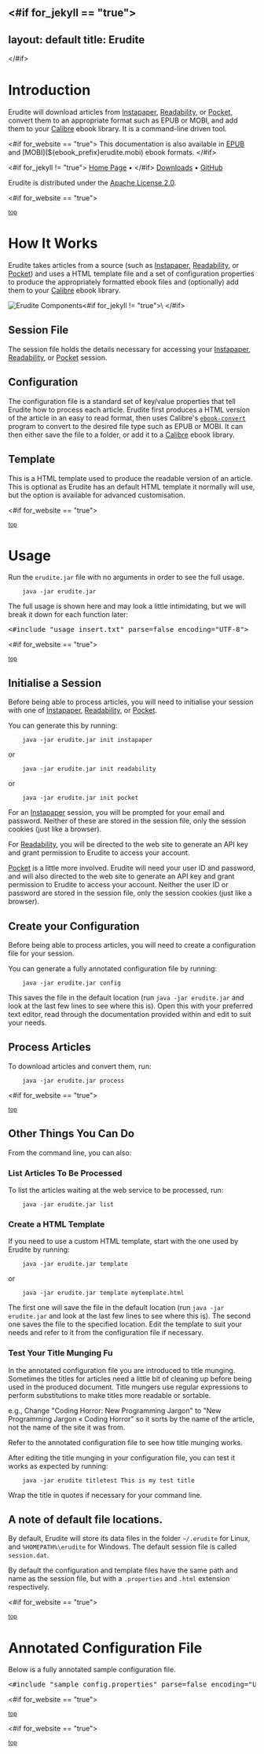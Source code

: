 <#if for_jekyll == "true">
---
layout: default
title: Erudite
---
</#if>

# Introduction

Erudite will download articles from
[Instapaper](https://www.instapaper.com/),
[Readability](https://www.readability.com/), or
[Pocket](https://getpocket.com/), convert them to an appropriate format
such as EPUB or MOBI, and add them to your
[Calibre](http://calibre-ebook.com/) ebook library. It is a command-line
driven tool.

<#if for_website == "true">
This documentation is also available in
[EPUB](${ebook_prefix}erudite.epub) and
[MOBI](${ebook_prefix}erudite.mobi) ebook formats.
</#if>

<#if for_jekyll != "true">
[Home Page](http://evanmclean.com/software/erudite/) &bull;
</#if>
[Downloads](https://code.google.com/p/evmcl/downloads/list) &bull;
[GitHub](https://github.com/evmcl/erudite)

Erudite is distributed under the [Apache License
2.0](http://www.apache.org/licenses/LICENSE-2.0).

<#if for_website == "true">
<p><small><a href="#top">top</a></small></p>
</#if>

# How It Works

Erudite takes articles from a source (such as
[Instapaper](https://www.instapaper.com/),
[Readability](https://www.readability.com/), or
[Pocket](https://getpocket.com/)) and uses a HTML template file and a set
of configuration properties to produce the appropriately formatted ebook
files and (optionally) add them to your
[Calibre](http://calibre-ebook.com/) ebook library.

![Erudite Components](${image_prefix}erudite_parts.png)<#if for_jekyll != "true">\ </#if>

## Session File

The session file holds the details necessary for accessing your
[Instapaper](https://www.instapaper.com/),
[Readability](https://www.readability.com/), or
[Pocket](https://getpocket.com/) session.

## Configuration

The configuration file is a standard set of key/value properties that
tell Erudite how to process each article. Erudite first produces a HTML
version of the article in an easy to read format, then uses Calibre's
[`ebook-convert`](http://manual.calibre-ebook.com/cli/ebook-convert.html)
program to convert to the desired file type such as EPUB or MOBI. It can
then either save the file to a folder, or add it to a
[Calibre](http://calibre-ebook.com/) ebook library.

## Template

This is a HTML template used to produce the readable version of an
article. This is optional as Erudite has an default HTML template it
normally will use, but the option is available for advanced
customisation.

<#if for_website == "true">
<p><small><a href="#top">top</a></small></p>
</#if>

# Usage

Run the `erudite.jar` file with no arguments in order to see the full
usage.

        java -jar erudite.jar

The full usage is shown here and may look a little intimidating, but we
will break it down for each function later:

<pre>
<#include "usage_insert.txt" parse=false encoding="UTF-8">
</pre>

<#if for_website == "true">
<p><small><a href="#top">top</a></small></p>
</#if>

## Initialise a Session

Before being able to process articles, you will need to initialise your
session with one of [Instapaper](https://www.instapaper.com/),
[Readability](https://www.readability.com/), or
[Pocket](https://getpocket.com/).

You can generate this by running:

        java -jar erudite.jar init instapaper

or

        java -jar erudite.jar init readability

or

        java -jar erudite.jar init pocket

For an [Instapaper](https://www.instapaper.com/) session, you will be
prompted for your email and password. Neither of these are stored in the
session file, only the session cookies (just like a browser).

For [Readability](https://www.readability.com/), you will be directed to
the web site to generate an API key and grant permission to Erudite to
access your account.

[Pocket](https://getpocket.com/) is a little more involved. Erudite will
need your user ID and password, and will also directed to the web site to
generate an API key and grant permission to Erudite to access your
account. Neither the user ID or password are stored in the session file,
only the session cookies (just like a browser).

## Create your Configuration

Before being able to process articles, you will need to create a
configuration file for your session.

You can generate a fully annotated configuration file by running:

        java -jar erudite.jar config

This saves the file in the default location (run `java -jar erudite.jar`
and look at the last few lines to see where this is). Open this with your
preferred text editor, read through the documentation provided within and
edit to suit your needs.

## Process Articles

To download articles and convert them, run:

        java -jar erudite.jar process

<#if for_website == "true">
<p><small><a href="#top">top</a></small></p>
</#if>

## Other Things You Can Do

From the command line, you can also:

### List Articles To Be Processed

To list the articles waiting at the web service to be processed, run:

        java -jar erudite.jar list

### Create a HTML Template

If you need to use a custom HTML template, start with the one used by
Erudite by running:

        java -jar erudite.jar template

or

        java -jar erudite.jar template mytemplate.html

The first one will save the file in the default location (run `java -jar
erudite.jar` and look at the last few lines to see where this is). The
second one saves the file to the specified location. Edit the template to
suit your needs and refer to it from the configuration file if necessary.

### Test Your Title Munging Fu

In the annotated configuration file you are introduced to title munging.
Sometimes the titles for articles need a little bit of cleaning up before
being used in the produced document. Title mungers use regular
expressions to perform substitutions to make titles more readable or
sortable.

e.g., Change "Coding Horror: New Programming Jargon" to "New Programming
Jargon « Coding Horror" so it sorts by the name of the article, not the
name of the site it was from.

Refer to the annotated configuration file to see how title munging works.

After editing the title munging in your configuration file, you can test
it works as expected by running:

        java -jar erudite titletest This is my test title

Wrap the title in quotes if necessary for your command line.

## A note of default file locations.

By default, Erudite will store its data files in the folder `~/.erudite`
for Linux, and `%HOMEPATH%\erudite` for Windows. The default session file
is called `session.dat`.

By default the configuration and template files have the same path and
name as the session file, but with a `.properties` and `.html` extension
respectively.

<#if for_website == "true">
<p><small><a href="#top">top</a></small></p>
</#if>

# Annotated Configuration File

Below is a fully annotated sample configuration file.

<pre>
<#include "sample_config.properties" parse=false encoding="UTF-8">
</pre>

<#if for_website == "true">
<p><small><a href="#top">top</a></small></p>
</#if>

<#if for_website == "true">
<p><small><a href="#top">top</a></small></p>
</#if>
